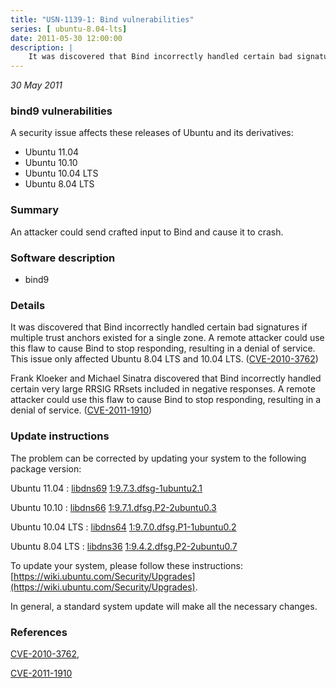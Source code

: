 ```yaml
---
title: "USN-1139-1: Bind vulnerabilities"
series: [ ubuntu-8.04-lts]
date: 2011-05-30 12:00:00
description: |
    It was discovered that Bind incorrectly handled certain bad signatures if multiple trust anchors existed for a single zone. A remote attacker could use this flaw to cause Bind to stop responding, resulting in a denial of service. This issue only affected Ubuntu 8.04 LTS and 10.04 LTS. ([CVE-2010-3762](http://people.ubuntu.com/~ubuntu-security/cve/CVE-2010-3762))
--- 
```

 
 

*30 May 2011*

### bind9 vulnerabilities

A security issue affects these releases of Ubuntu and its derivatives:

* Ubuntu 11.04
* Ubuntu 10.10
* Ubuntu 10.04 LTS
* Ubuntu 8.04 LTS

### Summary

An attacker could send crafted input to Bind and cause it to crash. 

### Software description

* bind9 

### Details

It was discovered that Bind incorrectly handled certain bad signatures if multiple trust anchors existed for a single zone. A remote attacker could use this flaw to cause Bind to stop responding, resulting in a denial of service. This issue only affected Ubuntu 8.04 LTS and 10.04 LTS. ([CVE-2010-3762](http://people.ubuntu.com/~ubuntu-security/cve/CVE-2010-3762))

Frank Kloeker and Michael Sinatra discovered that Bind incorrectly handled certain very large RRSIG RRsets included in negative responses. A remote attacker could use this flaw to cause Bind to stop responding, resulting in a denial of service. ([CVE-2011-1910](http://people.ubuntu.com/~ubuntu-security/cve/CVE-2011-1910)) 

### Update instructions

The problem can be corrected by updating your system to the following package version:

Ubuntu 11.04
 : [libdns69](https://launchpad.net/ubuntu/+source/bind9) <span> [1:9.7.3.dfsg-1ubuntu2.1](https://launchpad.net/ubuntu/+source/bind9/1:9.7.3.dfsg-1ubuntu2.1) </span> 

Ubuntu 10.10
 : [libdns66](https://launchpad.net/ubuntu/+source/bind9) <span> [1:9.7.1.dfsg.P2-2ubuntu0.3](https://launchpad.net/ubuntu/+source/bind9/1:9.7.1.dfsg.P2-2ubuntu0.3) </span> 

Ubuntu 10.04 LTS
 : [libdns64](https://launchpad.net/ubuntu/+source/bind9) <span> [1:9.7.0.dfsg.P1-1ubuntu0.2](https://launchpad.net/ubuntu/+source/bind9/1:9.7.0.dfsg.P1-1ubuntu0.2) </span> 

Ubuntu 8.04 LTS
 : [libdns36](https://launchpad.net/ubuntu/+source/bind9) <span> [1:9.4.2.dfsg.P2-2ubuntu0.7](https://launchpad.net/ubuntu/+source/bind9/1:9.4.2.dfsg.P2-2ubuntu0.7) </span> 

To update your system, please follow these instructions: [https://wiki.ubuntu.com/Security/Upgrades](https://wiki.ubuntu.com/Security/Upgrades).

In general, a standard system update will make all the necessary changes. 

### References

 
 [CVE-2010-3762](http://people.ubuntu.com/~ubuntu-security/cve/CVE-2010-3762), 

 [CVE-2011-1910](http://people.ubuntu.com/~ubuntu-security/cve/CVE-2011-1910)
 

